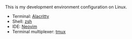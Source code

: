 This is my development environment configuration on Linux.

* Terminal: [Alacritty](https://alacritty.org/)
* Shell: [zsh](https://www.zsh.org/)
* IDE: [Neovim](https://neovim.io/)
* Terminal multiplexer: [tmux](https://github.com/tmux/tmux/wiki)
